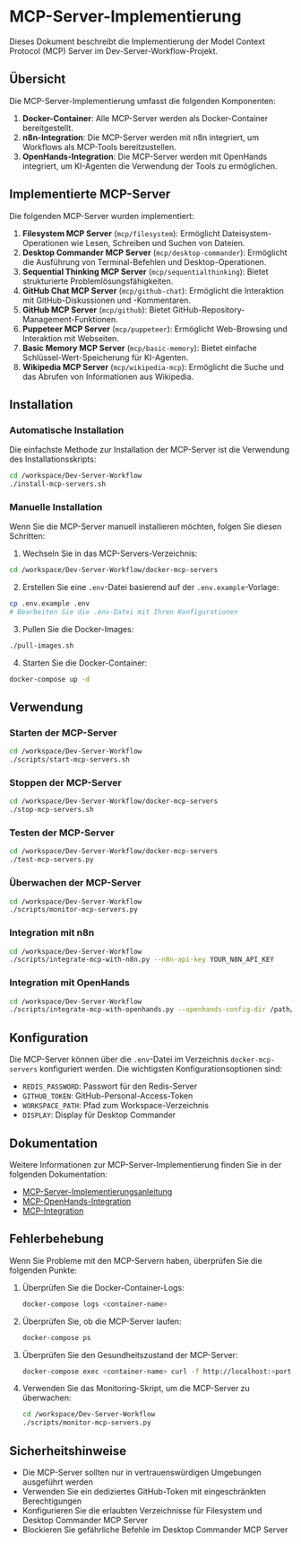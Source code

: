 # MCP-Server-Implementierung

Dieses Dokument beschreibt die Implementierung der Model Context Protocol (MCP) Server im Dev-Server-Workflow-Projekt.

## Übersicht

Die MCP-Server-Implementierung umfasst die folgenden Komponenten:

1. **Docker-Container**: Alle MCP-Server werden als Docker-Container bereitgestellt.
2. **n8n-Integration**: Die MCP-Server werden mit n8n integriert, um Workflows als MCP-Tools bereitzustellen.
3. **OpenHands-Integration**: Die MCP-Server werden mit OpenHands integriert, um KI-Agenten die Verwendung der Tools zu ermöglichen.

## Implementierte MCP-Server

Die folgenden MCP-Server wurden implementiert:

1. **Filesystem MCP Server** (`mcp/filesystem`): Ermöglicht Dateisystem-Operationen wie Lesen, Schreiben und Suchen von Dateien.
2. **Desktop Commander MCP Server** (`mcp/desktop-commander`): Ermöglicht die Ausführung von Terminal-Befehlen und Desktop-Operationen.
3. **Sequential Thinking MCP Server** (`mcp/sequentialthinking`): Bietet strukturierte Problemlösungsfähigkeiten.
4. **GitHub Chat MCP Server** (`mcp/github-chat`): Ermöglicht die Interaktion mit GitHub-Diskussionen und -Kommentaren.
5. **GitHub MCP Server** (`mcp/github`): Bietet GitHub-Repository-Management-Funktionen.
6. **Puppeteer MCP Server** (`mcp/puppeteer`): Ermöglicht Web-Browsing und Interaktion mit Webseiten.
7. **Basic Memory MCP Server** (`mcp/basic-memory`): Bietet einfache Schlüssel-Wert-Speicherung für KI-Agenten.
8. **Wikipedia MCP Server** (`mcp/wikipedia-mcp`): Ermöglicht die Suche und das Abrufen von Informationen aus Wikipedia.

## Installation

### Automatische Installation

Die einfachste Methode zur Installation der MCP-Server ist die Verwendung des Installationsskripts:

```bash
cd /workspace/Dev-Server-Workflow
./install-mcp-servers.sh
```

### Manuelle Installation

Wenn Sie die MCP-Server manuell installieren möchten, folgen Sie diesen Schritten:

1. Wechseln Sie in das MCP-Servers-Verzeichnis:

```bash
cd /workspace/Dev-Server-Workflow/docker-mcp-servers
```

2. Erstellen Sie eine `.env`-Datei basierend auf der `.env.example`-Vorlage:

```bash
cp .env.example .env
# Bearbeiten Sie die .env-Datei mit Ihren Konfigurationen
```

3. Pullen Sie die Docker-Images:

```bash
./pull-images.sh
```

4. Starten Sie die Docker-Container:

```bash
docker-compose up -d
```

## Verwendung

### Starten der MCP-Server

```bash
cd /workspace/Dev-Server-Workflow
./scripts/start-mcp-servers.sh
```

### Stoppen der MCP-Server

```bash
cd /workspace/Dev-Server-Workflow/docker-mcp-servers
./stop-mcp-servers.sh
```

### Testen der MCP-Server

```bash
cd /workspace/Dev-Server-Workflow/docker-mcp-servers
./test-mcp-servers.py
```

### Überwachen der MCP-Server

```bash
cd /workspace/Dev-Server-Workflow
./scripts/monitor-mcp-servers.py
```

### Integration mit n8n

```bash
cd /workspace/Dev-Server-Workflow
./scripts/integrate-mcp-with-n8n.py --n8n-api-key YOUR_N8N_API_KEY
```

### Integration mit OpenHands

```bash
cd /workspace/Dev-Server-Workflow
./scripts/integrate-mcp-with-openhands.py --openhands-config-dir /path/to/openhands/config --github-token YOUR_GITHUB_TOKEN
```

## Konfiguration

Die MCP-Server können über die `.env`-Datei im Verzeichnis `docker-mcp-servers` konfiguriert werden. Die wichtigsten Konfigurationsoptionen sind:

- `REDIS_PASSWORD`: Passwort für den Redis-Server
- `GITHUB_TOKEN`: GitHub-Personal-Access-Token
- `WORKSPACE_PATH`: Pfad zum Workspace-Verzeichnis
- `DISPLAY`: Display für Desktop Commander

## Dokumentation

Weitere Informationen zur MCP-Server-Implementierung finden Sie in der folgenden Dokumentation:

- [MCP-Server-Implementierungsanleitung](docs/docs/Dev-Server-Workflow/MCP-Server-Implementation-Guide.md)
- [MCP-OpenHands-Integration](docs/docs/Dev-Server-Workflow/MCP-OpenHands.md)
- [MCP-Integration](docs/docs/Dev-Server-Workflow/MCP-Integration.md)

## Fehlerbehebung

Wenn Sie Probleme mit den MCP-Servern haben, überprüfen Sie die folgenden Punkte:

1. Überprüfen Sie die Docker-Container-Logs:
   ```bash
   docker-compose logs <container-name>
   ```

2. Überprüfen Sie, ob die MCP-Server laufen:
   ```bash
   docker-compose ps
   ```

3. Überprüfen Sie den Gesundheitszustand der MCP-Server:
   ```bash
   docker-compose exec <container-name> curl -f http://localhost:<port>/health
   ```

4. Verwenden Sie das Monitoring-Skript, um die MCP-Server zu überwachen:
   ```bash
   cd /workspace/Dev-Server-Workflow
   ./scripts/monitor-mcp-servers.py
   ```

## Sicherheitshinweise

- Die MCP-Server sollten nur in vertrauenswürdigen Umgebungen ausgeführt werden
- Verwenden Sie ein dediziertes GitHub-Token mit eingeschränkten Berechtigungen
- Konfigurieren Sie die erlaubten Verzeichnisse für Filesystem und Desktop Commander MCP Server
- Blockieren Sie gefährliche Befehle im Desktop Commander MCP Server